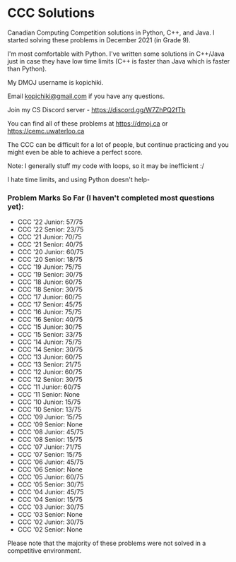 # CCC Solutions

Canadian Computing Competition solutions in Python, C++, and Java. I started solving these problems in December 2021 (in Grade 9).

I'm most comfortable with Python.
I've written some solutions in C++/Java just in case they have low time limits (C++ is faster than Java which is faster than Python).

My DMOJ username is kopichiki.

Email kopichiki@gmail.com if you have any questions.

Join my CS Discord server - https://discord.gg/W7ZhPQ2fTb

You can find all of these problems at https://dmoj.ca or https://cemc.uwaterloo.ca

The CCC can be difficult for a lot of people, but continue practicing and you might even be able to achieve a perfect score.

Note: I generally stuff my code with loops, so it may be inefficient :/

I hate time limits, and using Python doesn't help-

### Problem Marks So Far (I haven't completed most questions yet):
- CCC '22 Junior: 57/75
- CCC '22 Senior: 23/75
- CCC '21 Junior: 70/75
- CCC '21 Senior: 40/75
- CCC '20 Junior: 60/75
- CCC '20 Senior: 18/75
- CCC '19 Junior: 75/75
- CCC '19 Senior: 30/75
- CCC '18 Junior: 60/75
- CCC '18 Senior: 30/75
- CCC '17 Junior: 60/75
- CCC '17 Senior: 45/75
- CCC '16 Junior: 75/75
- CCC '16 Senior: 40/75
- CCC '15 Junior: 30/75
- CCC '15 Senior: 33/75
- CCC '14 Junior: 75/75
- CCC '14 Senior: 30/75
- CCC '13 Junior: 60/75
- CCC '13 Senior: 21/75
- CCC '12 Junior: 60/75
- CCC '12 Senior: 30/75
- CCC '11 Junior: 60/75
- CCC '11 Senior: None
- CCC '10 Junior: 15/75
- CCC '10 Senior: 13/75
- CCC '09 Junior: 15/75
- CCC '09 Senior: None
- CCC '08 Junior: 45/75
- CCC '08 Senior: 15/75
- CCC '07 Junior: 71/75
- CCC '07 Senior: 15/75
- CCC '06 Junior: 45/75
- CCC '06 Senior: None
- CCC '05 Junior: 60/75
- CCC '05 Senior: 30/75
- CCC '04 Junior: 45/75
- CCC '04 Senior: 15/75
- CCC '03 Junior: 30/75
- CCC '03 Senior: None
- CCC '02 Junior: 30/75
- CCC '02 Senior: None

Please note that the majority of these problems were not solved in a competitive environment.
